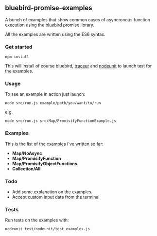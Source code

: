 ## bluebird-promise-examples

A bunch of examples that show common cases of asyncronous function execution using the [bluebird](https://github.com/petkaantonov/bluebird) promise library.

All the examples are written using the ES6 syntax.

### Get started
```
npm install
```

This will install of course bluebird, [traceur](https://github.com/google/traceur-compiler/wiki/Getting-Started) and [nodeunit](https://github.com/caolan/nodeunit) to launch test for the examples.

### Usage

To see an example in action just launch:

```
node src/run.js example/path/you/want/to/run
```

e.g.

```
node src/run.js src/Map/PromisifyFunctionExample.js
```

### Examples

This is the list of the examples I've written so far:

* **Map/NoAsync**
* **Map/PromisifyFunction**
* **Map/PromisifyObjectFunctions**
* **Collection/All**

### Todo

* Add some explanation on the examples
* Accept custom input data from the terminal

### Tests

Run tests on the examples with:

```
nodeunit test/nodeunit/test_examples.js
```
